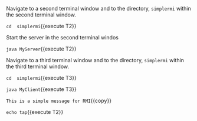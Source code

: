 Navigate to a second terminal window and to the directory, `simplermi` within the second terminal window.

`cd  simplermi`{{execute T2}}

Start the server in the second terminal windos

`java MyServer`{{execute T2}}

Navigate to a third terminal window and to the directory, `simplermi` within the third terminal window.

`cd  simplermi`{{execute T3}}

`java MyClient`{{execute T3}}


`This is a simple message for RMI`{{copy}}

`echo tap`{{execute T2}}

